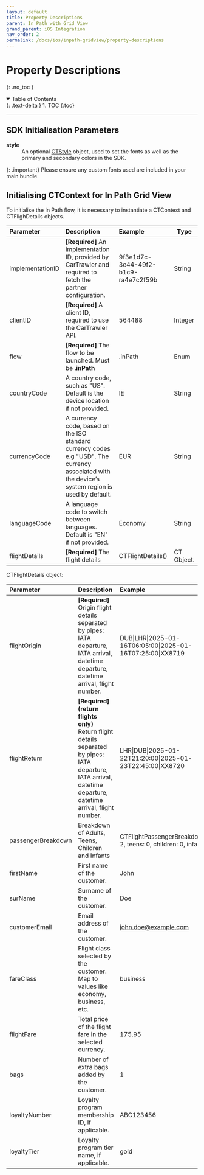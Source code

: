 ```yaml
---
layout: default
title: Property Descriptions
parent: In Path with Grid View
grand_parent: iOS Integration
nav_order: 2
permalink: /docs/ios/inpath-gridview/property-descriptions
---
```


# Property Descriptions
{: .no_toc }

<details open markdown="block">
  <summary>
    Table of Contents
  </summary>
  {: .text-delta }
1. TOC
{:toc}
</details>

---

## SDK Initialisation Parameters

<dl>
<dt><b>style</b></dt><dd>An optional <a href="/docs/ios/customisation/themes#creating-a-ctstyle">CTStyle</a> object, used to set the fonts as well as the primary and secondary colors in the SDK. </dd>
</dl>

{: .important}
Please ensure any custom fonts used are included in your main bundle.

## Initialising CTContext for In Path Grid View
To initialise the In Path flow, it is necessary to instantiate a CTContext and CTFlighDetails objects.

| Parameter                | Description                                                                                                                                      | Example                                | Type            | 
|:-------------------------|:------------------------------------------------------------------------------------------------------------------------------------------------ |:---------------------------------------|-----------------|
| implementationID         |  <b>[Required]</b> An implementation ID, provided by CarTrawler and required to fetch the partner configuration.                                 | 9f3e1d7c-3e44-49f2-b1c9-ra4e7c2f59b    | String          |
| clientID                 |  <b>[Required]</b> A client ID, required to use the CarTrawler API.                                                                              | 564488                                 | Integer         |
| flow                     |  <b>[Required]</b> The flow to be launched. Must be <b>.inPath</b>                                                                               | .inPath                                | Enum            |
| countryCode              |  A country code, such as "US". Default is the device location if not provided.                                                                   | IE                                     | String          |
| currencyCode             | A currency code, based on the ISO standard currency codes e.g "USD". The currency associated with the device’s system region is used by default. | EUR                                    | String          |
| languageCode             | A language code to switch between languages. Default is "EN" if not provided.                                                                    | Economy                                | String          |
| flightDetails            |  <b>[Required]</b> The flight details                                                                                                            | CTFlightDetails()                      | CT Object.      |


CTFlightDetails object:

| Parameter                | Description                                                                                                 | Example                                                                  | Type       | 
|:-------------------------|:------------------------------------------------------------------------------------------------------------|:-------------------------------------------------------------------------|------------|
| flightOrigin             | <b>[Required]</b> Origin flight details separated by pipes: IATA departure, IATA arrival, datetime departure, datetime arrival, flight number.                                                                                                        | DUB\|LHR\|2025-01-16T06:05:00\|2025-01-16T07:25:00\|XX8719               | String     |
| flightReturn             | <b>[Required] (return flights only)</b> Return flight details separated by pipes: IATA departure, IATA arrival, datetime departure, datetime arrival, flight number.                   | LHR\|DUB\|2025-01-22T21:20:00\|2025-01-23T22:45:00\|XX8720                                                                        | String    |
| passengerBreakdown       | Breakdown of Adults, Teens, Children and Infants                                                            | CTFlightPassengerBreakdown(adults: 2, teens: 0, children: 0, infants: 0) | CT Object  |
| firstName                | First name of the customer.                                                                                 | John                                             | String     |
| surName                  | Surname of the customer.                                                                         | Doe                                                      | String     |
| customerEmail            | Email address of the customer.                                                                                                | john.doe@example.com                                                                  | String     |
| fareClass                | Flight class selected by the customer. Map to values like economy, business, etc.                           | business                                                                 | String     |
| flightFare               | Total price of the flight fare in the selected currency.                                                    | 175.95                                                                   | Double     |
| bags                     | Number of extra bags added by the customer.                                                                | 1                                                                        | UInt       |
| loyaltyNumber            | Loyalty program membership ID, if applicable.                                                              | ABC123456                                                                 | String     |
| loyaltyTier              | Loyalty program tier name, if applicable.                                                                  | gold                                                                      | String     |

